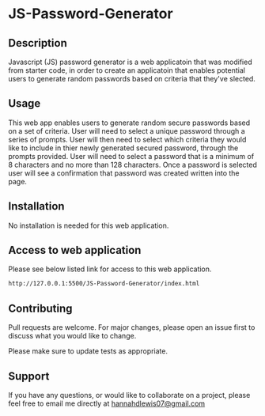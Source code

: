 # JS-Password-Generator

## Description

Javascript (JS) password generator is a web applicatoin that was modified from starter code, in order to create an applicatoin that enables potential users to generate random passwords based on criteria that they've slected.

## Usage

This web app enables users to generate random secure passwords based on a set of criteria. User will need to select a unique password through a series of prompts. User will then need to select which criteria they would like to include in thier newly generated secured password, through the prompts provided. User will need to select a password that is a minimum of 8 characters and no more than 128 characters. Once a password is selected user will see a confirmation that password was created written into the page.


## Installation

No installation is needed for this web application. 

## Access to web application

Please see below listed link for access to this web application.

```bash
http://127.0.0.1:5500/JS-Password-Generator/index.html
```

## Contributing

Pull requests are welcome. For major changes, please open an issue first to discuss what you would like to change.

Please make sure to update tests as appropriate.

## Support

If you have any questions, or would like to collaborate on a project, please feel free to email me directly at hannahdlewis07@gmail.com

